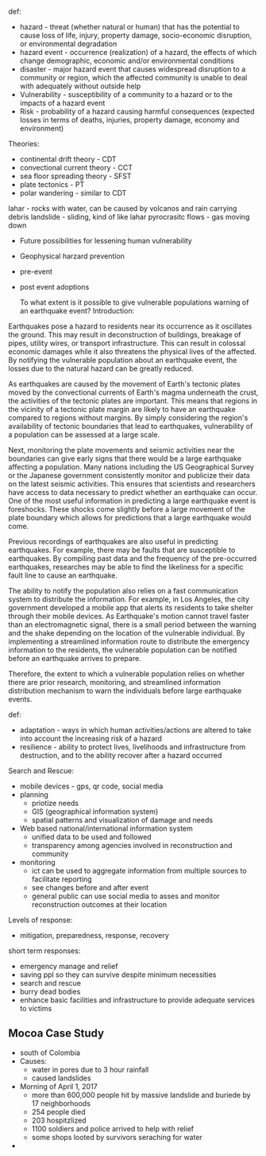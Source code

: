 def:

- hazard - threat (whether natural or human) that has the potential to cause loss of life, injury, property damage, socio-economic disruption, or environmental degradation
- hazard event - occurrence (realization) of a hazard, the effects of which change demographic, economic and/or environmental conditions
- disaster - major hazard event that causes widespread disruption to a community or region, which the affected community is unable to deal with adequately without outside help
- Vulnerability - susceptibility of a community to a hazard or to the impacts of a hazard event
- Risk - probability of a hazard causing harmful consequences (expected losses in terms of deaths, injuries, property damage, economy and environment)

Theories:
- continental drift theory - CDT
- convectional current theory - CCT
- sea floor spreading theory - SFST
- plate tectonics - PT
- polar wandering - similar to CDT

lahar - rocks with water, can be caused by volcanos and rain carrying debris
landslide - sliding, kind of like lahar
pyrocrasitc flows - gas moving down

- Future possibilities for lessening human vulnerability
- Geophysical harzard prevention
- pre-event
- post event adoptions


  To what extent is it possible to give vulnerable populations warning of an earthquake event?
  Introduction:

Earthquakes pose a hazard to residents near its occurrence as it oscillates the ground. This may result in deconstruction of buildings, breakage of pipes, utility wires, or transport infrastructure. This can result in colossal economic damages while it also threatens the physical lives of the affected. By notifying the vulnerable population about an earthquake event, the losses due to the natural hazard can be greatly reduced.

As earthquakes are caused by the movement of Earth's tectonic plates moved by the convectional currents of Earth's magma underneath the crust, the activities of the tectonic plates are important. This means that regions in the vicinity of a tectonic plate margin are likely to have an earthquake compared to regions without margins. By simply considering the region's availability of tectonic boundaries that lead to earthquakes, vulnerability of a population can be assessed at a large scale.

Next, monitoring the plate movements and seismic activities near the boundaries can give early signs that there would be a large earthquake affecting a population. Many nations including the US Geographical Survey or the Japanese government consistently monitor and publicize their data on the latest seismic activities. This ensures that scientists and researchers have access to data necessary to predict whether an earthquake can occur. One of the most useful information in predicting a large earthquake event is foreshocks. These shocks come slightly before a large movement of the plate boundary which allows for predictions that a large earthquake would come.

Previous recordings of earthquakes are also useful in predicting earthquakes. For example, there may be faults that are susceptible to earthquakes. By compiling past data and the frequency of the pre-occurred earthquakes, researches may be able to find the likeliness for a specific fault line to cause an earthquake.

The ability to notify the population also relies on a fast communication system to distribute the information. For example, in Los Angeles, the city government developed a mobile app that alerts its residents to take shelter through their mobile devices. As Earthquake's motion cannot travel faster than an electromagnetic signal, there is a small period between the warning and the shake depending on the location of the vulnerable individual. By implementing a streamlined information route to distribute the emergency information to the residents, the vulnerable population can be notified before an earthquake arrives to prepare.

Therefore, the extent to which a vulnerable population relies on whether there are prior research, monitoring, and streamlined information distribution mechanism to warn the individuals before large earthquake events.

def:
- adaptation - ways in which human activities/actions are altered to take into account the increasing risk of a hazard
- resilience - ability to protect lives, livelihoods and infrastructure from destruction, and to the ability recover after a hazard occurred


Search and Rescue:
- mobile devices - gps, qr code, social media
- planning  
  - priotize needs
  - GIS (geographical information system)
  - spatial patterns and visualization of damage and needs
- Web based national/international information system
  - unified data to be used and followed
  - transparency among agencies involved in reconstruction and community
- monitoring
  - ict can be used to aggregate information from multiple sources to facilitate reporting
  - see changes before and after event
  - general public can use social media to asses and monitor reconstruction outcomes at their location

Levels of response:
- mitigation, preparedness, response, recovery

short term responses:
- emergency manage and relief
- saving ppl so they can survive despite minimum necessities
- search and rescue
- burry dead bodies
- enhance basic facilities and infrastructure to provide adequate services to victims


## Mocoa Case Study
- south of Colombia
- Causes:
  - water in pores due to 3 hour rainfall 
  - caused landslides 
- Morning of April 1, 2017
  - more than 600,000 people hit by massive landslide and buriede by 17 neighborhoods 
  - 254 people died 
  - 203 hospitzlized 
  - 1100 soldiers and police arrived to help with relief 
  - some shops looted by survivors seraching for water 
- 